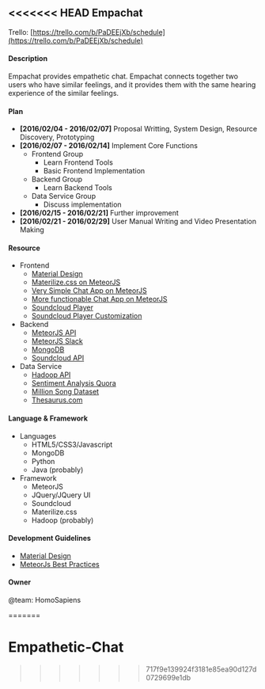 <<<<<<< HEAD
Empachat
-----

Trello: [https://trello.com/b/PaDEEjXb/schedule](https://trello.com/b/PaDEEjXb/schedule)

#### Description

Empachat provides empathetic chat. Empachat connects together two users who have similar feelings, and it provides them with the same hearing experience of the similar feelings.

#### Plan

  * **[2016/02/04 - 2016/02/07]** Proposal Writting, System Design, Resource Discovery, Prototyping
  * **[2016/02/07 - 2016/02/14]** Implement Core Functions
    * Frontend Group
      * Learn Frontend Tools
      * Basic Frontend Implementation
    * Backend Group
      * Learn Backend Tools
    * Data Service Group
      * Discuss implementation
  * **[2016/02/15 - 2016/02/21]** Further improvement
  * **[2016/02/21 - 2016/02/29]** User Manual Writing and Video Presentation Making

#### Resource

  * Frontend
    * [Material Design](https://www.google.com/design/spec/material-design/introduction.html)
    * [Materilize.css on MeteorJS](https://atmospherejs.com/materialize/materialize)
    * [Very Simple Chat App on MeteorJS](https://www.codementor.io/meteor/tutorial/getting-started-with-meteor-build-sample-app)
    * [More functionable Chat App on MeteorJS](http://12devs.co.uk/articles/getting-chatty-with-meteor-js/)
    * [Soundcloud Player](https://developers.soundcloud.com/docs/api/guide#playing)
    * [Soundcloud Player Customization](https://developers.soundcloud.com/docs/widget#parameters)
  * Backend
    * [MeteorJS API](https://www.meteor.com/tutorials/blaze/creating-an-app)
    * [MeteorJS Slack](https://slack-files.com/T0GUEMKEZ-F0J4G9QTT-274d3bc97e)
    * [MongoDB](https://www.coursera.org/learn/web-application-development)
    * [Soundcloud API](https://developers.soundcloud.com/docs/api/guide)
  * Data Service
    * [Hadoop API](http://wiki.apache.org/hadoop/)
    * [Sentiment Analysis Quora](https://www.quora.com/Is-there-a-downloadable-database-of-positive-and-negative-words)
    * [Million Song Dataset](http://labrosa.ee.columbia.edu/millionsong/)
    * [Thesaurus.com](http://www.thesaurus.com)

#### Language & Framework
 * Languages
   * HTML5/CSS3/Javascript
   * MongoDB
   * Python
   * Java (probably)
 * Framework
   * MeteorJS
   * JQuery/JQuery UI
   * Soundcloud
   * Materilize.css
   * Hadoop (probably)

#### Development Guidelines
* [Material Design](https://www.google.com/design/spec/material-design/introduction.html)
* [MeteorJs Best Practices](http://guide.meteor.com)

#### Owner

@team: HomoSapiens

=======
# Empathetic-Chat
>>>>>>> 717f9e139924f3181e85ea90d127d0729699e1db
